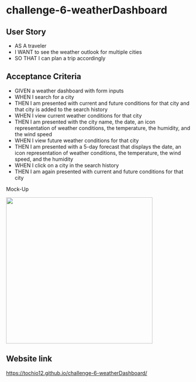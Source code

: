 # challenge-6-weatherDashboard

## User Story

* AS A traveler
* I WANT to see the weather outlook for multiple cities
* SO THAT I can plan a trip accordingly

## Acceptance Criteria

* GIVEN a weather dashboard with form inputs
* WHEN I search for a city
* THEN I am presented with current and future conditions for that city and that city is added to the search history
* WHEN I view current weather conditions for that city
* THEN I am presented with the city name, the date, an icon representation of weather conditions, the temperature, the humidity, and the wind speed
* WHEN I view future weather conditions for that city
* THEN I am presented with a 5-day forecast that displays the date, an icon representation of weather conditions, the temperature, the wind speed, and the humidity
* WHEN I click on a city in the search history
* THEN I am again presented with current and future conditions for that city

Mock-Up

<div>
    <img src="./assets/images/demo.png" width="400px"/> 
</div>

## Website link
https://tochio12.github.io/challenge-6-weatherDashboard/
